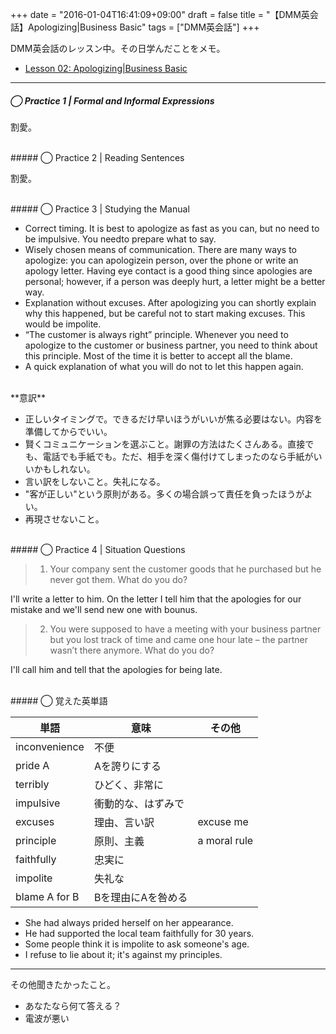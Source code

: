 +++
date = "2016-01-04T16:41:09+09:00"
draft = false
title = "【DMM英会話】Apologizing|Business Basic"
tags = ["DMM英会話"]
+++

DMM英会話のレッスン中。その日学んだことをメモ。

- [Lesson 02: Apologizing|Business Basic](http://eikaiwa.dmm.com/download/pdf/Business_basic_02_01.pdf/)

<hr>

##### ◯ Practice 1 | Formal and Informal Expressions

割愛。

<br>
##### ◯ Practice 2 | Reading Sentences

割愛。

<br>
##### ◯ Practice 3 | Studying the Manual

- Correct timing. It is best to apologize as fast as you can, but no need to be impulsive. You needto prepare what to say.
- Wisely chosen means of communication. There are many ways to apologize: you can apologizein person, over the phone or write an apology letter. Having eye contact is a good thing since apologies are personal; however, if a person was deeply hurt, a letter might be a better way.
- Explanation without excuses. After apologizing you can shortly explain why this happened, but be careful not to start making excuses. This would be impolite.
- “The customer is always right” principle. Whenever you need to apologize to the customer or business partner, you need to think about this principle. Most of the time it is better to accept all the blame.
- A quick explanation of what you will do not to let this happen again.

<br>
**意訳**

- 正しいタイミングで。できるだけ早いほうがいいが焦る必要はない。内容を準備してからでいい。
- 賢くコミュニケーションを選ぶこと。謝罪の方法はたくさんある。直接でも、電話でも手紙でも。ただ、相手を深く傷付けてしまったのなら手紙がいいかもしれない。 
- 言い訳をしないこと。失礼になる。
- "客が正しい"という原則がある。多くの場合誤って責任を負ったほうがよい。
- 再現させないこと。

<br>
##### ◯ Practice 4 | Situation Questions

> 1. Your company sent the customer goods that he purchased but he never got them. What do you do?

I'll write a letter to him.
On the letter I tell him that the apologies for our mistake and we'll send new one with bounus.

> 2. You were supposed to have a meeting with your business partner but you lost track of time and came one hour late – the partner wasn’t there anymore. What do you do?

I'll call him and tell that the apologies for being late.


<br>
##### ◯ 覚えた英単語

|単語|意味|その他|
|---|---|---|
|inconvenience| 不便
|pride A|Aを誇りにする
|terribly|ひどく、非常に
|impulsive|衝動的な、はずみで
|excuses|理由、言い訳| excuse me
|principle|原則、主義| a moral rule
|faithfully|忠実に
|impolite|失礼な
|blame A for B|Bを理由にAを咎める

- She had always prided herself on her appearance.
- He had supported the local team faithfully for 30 years.
- Some people think it is impolite to ask someone's age.
- I refuse to lie about it; it's against my principles.

<hr>

その他聞きたかったこと。  

- あなたなら何て答える？
- 電波が悪い
